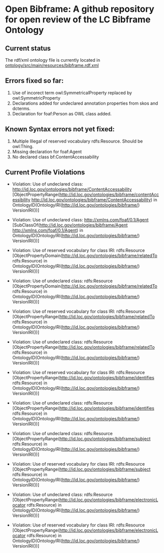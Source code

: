 Open Bibframe: A github repository for open review of the LC Bibframe Ontology
==============================================================================

Current status
--------------
The rdf/xml  ontology file is currently located in [ontology/src/main/resources/bibframe.rdf.xml](https://github.com/sesuncedu/bibframe-ontology/blob/master/ontology/src/main/resources/bibframe.rdf.xml)

Errors fixed so far:
---------------------

1. Use of incorect term owl:SymmetricalProperty replaced by owl:SymmetricProperty
2. Declarations added for undeclared annotation properties  from skos and dcterms.
3. Declaration for foaf:Person as OWL class added.

Known Syntax errors not yet fixed:
---------------------------
1. Multiple  Illegal of reserved vocabulary rdfs:Resource. Should be owl:Thing.
2. Missing declaration for foaf:Agent
3. No declared class bf:ContentAccessability  

Current Profile Violations
--------------------------

 * Violation: Use of undeclared class: <http://id.loc.gov/ontologies/bibframe/ContentAccessability> [ObjectPropertyRange(<http://id.loc.gov/ontologies/bibframe/contentAccessibility> <http://id.loc.gov/ontologies/bibframe/ContentAccessability>) in OntologyID(OntologyIRI(<http://id.loc.gov/ontologies/bibframe/>) VersionIRI(<null>))]

 * Violation: Use of undeclared class: <http://xmlns.com/foaf/0.1/Agent> [SubClassOf(<http://id.loc.gov/ontologies/bibframe/Agent> <http://xmlns.com/foaf/0.1/Agent>) in OntologyID(OntologyIRI(<http://id.loc.gov/ontologies/bibframe/>) VersionIRI(<null>))]


 * Violation: Use of reserved vocabulary for class IRI: rdfs:Resource [ObjectPropertyDomain(<http://id.loc.gov/ontologies/bibframe/relatedTo> rdfs:Resource) in OntologyID(OntologyIRI(<http://id.loc.gov/ontologies/bibframe/>) VersionIRI(<null>))]
 
 * Violation: Use of undeclared class: rdfs:Resource [ObjectPropertyDomain(<http://id.loc.gov/ontologies/bibframe/relatedTo> rdfs:Resource) in OntologyID(OntologyIRI(<http://id.loc.gov/ontologies/bibframe/>) VersionIRI(<null>))]

 * Violation: Use of reserved vocabulary for class IRI: rdfs:Resource [ObjectPropertyRange(<http://id.loc.gov/ontologies/bibframe/relatedTo> rdfs:Resource) in OntologyID(OntologyIRI(<http://id.loc.gov/ontologies/bibframe/>) VersionIRI(<null>))]
 
 * Violation: Use of undeclared class: rdfs:Resource [ObjectPropertyRange(<http://id.loc.gov/ontologies/bibframe/relatedTo> rdfs:Resource) in OntologyID(OntologyIRI(<http://id.loc.gov/ontologies/bibframe/>) VersionIRI(<null>))]


 * Violation: Use of reserved vocabulary for class IRI: rdfs:Resource [ObjectPropertyRange(<http://id.loc.gov/ontologies/bibframe/identifies> rdfs:Resource) in OntologyID(OntologyIRI(<http://id.loc.gov/ontologies/bibframe/>) VersionIRI(<null>))]

 * Violation: Use of undeclared class: rdfs:Resource [ObjectPropertyRange(<http://id.loc.gov/ontologies/bibframe/identifies> rdfs:Resource) in OntologyID(OntologyIRI(<http://id.loc.gov/ontologies/bibframe/>) VersionIRI(<null>))]

 * Violation: Use of undeclared class: rdfs:Resource [ObjectPropertyRange(<http://id.loc.gov/ontologies/bibframe/subject> rdfs:Resource) in OntologyID(OntologyIRI(<http://id.loc.gov/ontologies/bibframe/>) VersionIRI(<null>))]

 * Violation: Use of reserved vocabulary for class IRI: rdfs:Resource [ObjectPropertyRange(<http://id.loc.gov/ontologies/bibframe/subject> rdfs:Resource) in OntologyID(OntologyIRI(<http://id.loc.gov/ontologies/bibframe/>) VersionIRI(<null>))]

 * Violation: Use of undeclared class: rdfs:Resource [ObjectPropertyRange(<http://id.loc.gov/ontologies/bibframe/electronicLocator> rdfs:Resource) in OntologyID(OntologyIRI(<http://id.loc.gov/ontologies/bibframe/>) VersionIRI(<null>))]
 
 * Violation: Use of reserved vocabulary for class IRI: rdfs:Resource [ObjectPropertyRange(<http://id.loc.gov/ontologies/bibframe/electronicLocator> rdfs:Resource) in OntologyID(OntologyIRI(<http://id.loc.gov/ontologies/bibframe/>) VersionIRI(<null>))]


